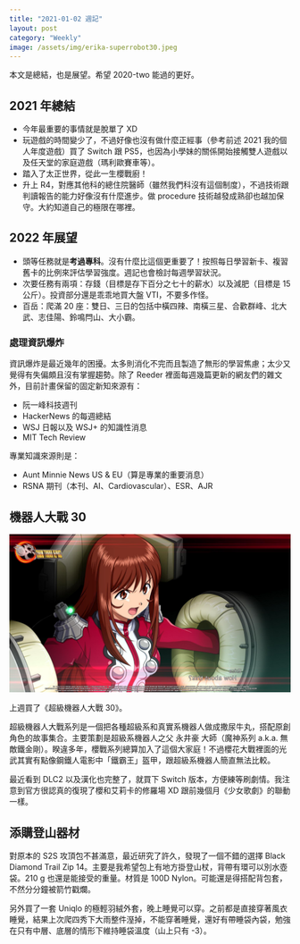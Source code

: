 ```yaml
---
title: "2021-01-02 週記"
layout: post
category: "Weekly"
image: /assets/img/erika-superrobot30.jpeg
---
```


本文是總結，也是展望。希望 2020-two 能過的更好。

## 2021 年總結

- 今年最重要的事情就是脫單了 XD
- 玩遊戲的時間變少了，不過好像也沒有做什麼正經事（參考前述 2021 我的個人年度遊戲）買了 Switch 跟 PS5，也因為小學妹的關係開始接觸雙人遊戲以及任天堂的家庭遊戲（瑪利歐賽車等）。
- 踏入了太正世界，從此一生櫻戰廚！
- 升上 R4，對應其他科的總住院醫師（雖然我們科沒有這個制度），不過技術跟判讀報告的能力好像沒有什麼進步。做 procedure 技術越發成熟卻也越加保守。大約知道自己的極限在哪裡。

## 2022 年展望

- 頭等任務就是**考過專科**。沒有什麼比這個更重要了！按照每日學習新卡、複習舊卡的比例來評估學習強度。週記也會檢討每週學習狀況。
- 次要任務有兩項：存錢（目標是存下百分之七十的薪水）以及減肥（目標是 15 公斤）。投資部分還是乖乖地買大盤 VTI，不要多作怪。
- 百岳：爬滿 20 座：雙日、三日的包括中橫四辣、南橫三星、合歡群峰、北大武、志佳陽、鈴鳴閂山、大小霸。

### 處理資訊爆炸

資訊爆炸是最近幾年的困擾。太多則消化不完而且製造了無形的學習焦慮；太少又覺得有失偏頗且沒有掌握趨勢。除了 Reeder 裡面每週幾篇更新的網友們的雜文外，目前計畫保留的固定新知來源有：

- 阮一峰科技週刊
- HackerNews 的每週總結
- WSJ 日報以及 WSJ+ 的知識性消息
- MIT Tech Review

專業知識來源則是：

- Aunt Minnie News US & EU（算是專業的重要消息）
- RSNA 期刊（本刊、AI、Cardiovascular）、ESR、AJR

## 機器人大戰 30

![Erika](/assets/img/erika-superrobot30.jpeg)

上週買了《超級機器人大戰 30》。

超級機器人大戰系列是一個把各種超級系和真實系機器人做成撒尿牛丸，搭配原創角色的故事集合。主要策劃是超級系機器人之父 永井豪 大師（魔神系列 a.k.a. 無敵鐵金剛）。睽違多年，櫻戰系列總算加入了這個大家庭！不過櫻花大戰裡面的光武其實有點像鋼鐵人電影中「鐵霸王」盔甲，跟超級系機器人簡直無法比較。

最近看到 DLC2 以及漢化也完整了，就買下 Switch 版本，方便練等刷劇情。我注意到官方很認真的復現了櫻和艾莉卡的修羅場 XD 跟前幾個月《少女歌劇》的聯動一樣。

## 添購登山器材

對原本的 S2S 攻頂包不甚滿意，最近研究了許久，發現了一個不錯的選擇 Black Diamond Trail Zip 14。主要是我希望包上有地方掛登山杖，背帶有環可以別水壺袋。210 g 也還是能接受的重量。材質是 100D Nylon。可能還是得搭配背包套，不然分分鐘被箭竹戳爛。

另外買了一套 Uniqlo 的極輕羽絨外套，晚上睡覺可以穿。之前都是直接穿著風衣睡覺，結果上次爬四秀下大雨整件溼掉，不能穿著睡覺，還好有帶睡袋內袋，勉強在只有中層、底層的情形下維持睡袋溫度（山上只有 -3）。
